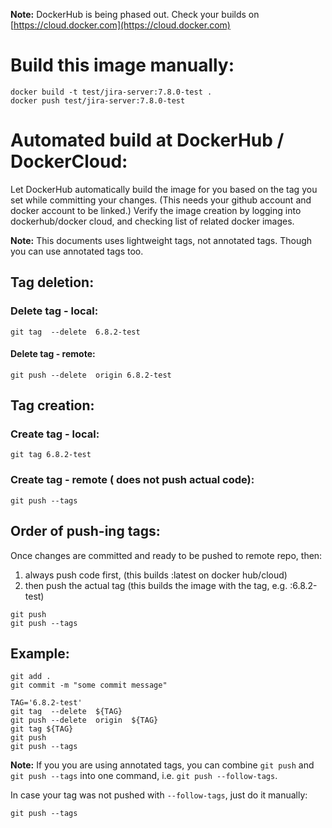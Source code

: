 **Note:** DockerHub is being phased out. Check your builds on [https://cloud.docker.com](https://cloud.docker.com)

# Build this image manually:
```
docker build -t test/jira-server:7.8.0-test .
docker push test/jira-server:7.8.0-test
```

# Automated build at DockerHub / DockerCloud:
Let DockerHub automatically build the image for you based on the tag you set while committing your changes. (This needs your github account and docker account to be linked.) Verify the image creation by logging into dockerhub/docker cloud, and checking list of related docker images.

**Note:** This documents uses lightweight tags, not annotated tags. Though you can use annotated tags too.

## Tag deletion:
### Delete tag - local:
```
git tag  --delete  6.8.2-test
```

#### Delete tag - remote:
```
git push --delete  origin 6.8.2-test
```


## Tag creation:
### Create tag - local:
```
git tag 6.8.2-test
```

### Create tag - remote ( does not push actual code):
```
git push --tags
```


## Order of push-ing tags:
Once changes are committed and ready to be pushed to remote repo, then:
1. always push code first, (this builds :latest on docker hub/cloud)
2. then push the actual tag (this builds the image with the tag, e.g. :6.8.2-test)

```
git push
git push --tags
```



## Example:

```
git add .
git commit -m "some commit message"

TAG='6.8.2-test'
git tag  --delete  ${TAG}
git push --delete  origin  ${TAG}
git tag ${TAG}
git push
git push --tags
```

**Note:** If you you are using annotated tags, you can combine `git push` and `git push --tags` into one command, i.e. `git push --follow-tags`.
 
In case your tag was not pushed with `--follow-tags`, just do it manually:
```
git push --tags 
```

